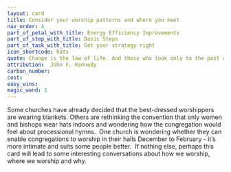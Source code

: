 ```yaml
---
layout: card
title: Consider your worship patterns and where you meet
nav_order: 4
part_of_petal_with_title: Energy Efficiency Improvements
part_of_step_with_title: Basic Steps
part_of_task_with_title: Get your strategy right
icon_shortcode: hats
quote: Change is the law of life. And those who look only to the past or present are certain to miss the future.
attribution:  John F. Kennedy
carbon_number: 
cost: 
easy_wins: 
magic_wand: 1
---
```


<p>Some churches have already decided that the best-dressed worshippers are wearing blankets. Others are rethinking the convention that only women and bishops wear hats indoors and wondering how the congregation would feel about processional hymns.  One church is wondering whether they can enable congregations to worship in their halls December to February - it’s more intimate and suits some people better.  If nothing else, perhaps this card will lead to some interesting conversations about how we worship, where we worship and why.</p> 
